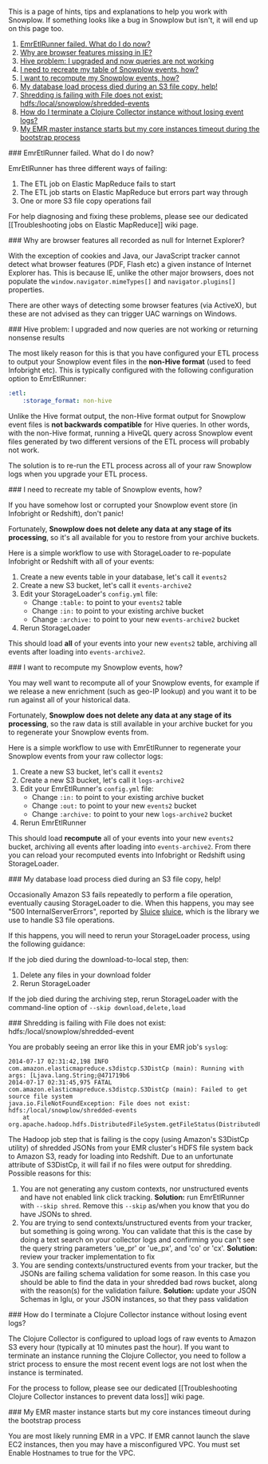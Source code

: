 This is a page of hints, tips and explanations to help you work with Snowplow. If something looks like a bug in Snowplow but isn't, it will end up on this page too.

1. [EmrEtlRunner failed. What do I do now?](#etl-failure)
2. [Why are browser features missing in IE?](#ie-features)
3. [Hive problem: I upgraded and now queries are not working](#non-hive-format-upgrade)
4. [I need to recreate my table of Snowplow events, how?](#rebuild-database)
5. [I want to recompute my Snowplow events, how?](#recompute-events)
6. [My database load process died during an S3 file copy, help!](#s3-filecopy)
7. [Shredding is failing with File does not exist: hdfs:/local/snowplow/shredded-events](#shred-fail)
8. [How do I terminate a Clojure Collector instance without losing event logs?](#clj-logs)
9. [My EMR master instance starts but my core instances timeout during the bootstrap process](#vpc-hostnames)

<a name="etl-failure"/>
### EmrEtlRunner failed. What do I do now?

EmrEtlRunner has three different ways of failing:

1. The ETL job on Elastic MapReduce fails to start
2. The ETL job starts on Elastic MapReduce but errors part way through
3. One or more S3 file copy operations fail

For help diagnosing and fixing these problems, please see our dedicated [[Troubleshooting jobs on Elastic MapReduce]] wiki page.

<a name="ie-features"/>
### Why are browser features all recorded as null for Internet Explorer?

With the exception of cookies and Java, our JavaScript tracker cannot detect what browser features (PDF, Flash etc) a given instance of Internet Explorer has. This is because IE, unlike the other major browsers, does not populate the `window.navigator.mimeTypes[]` and `navigator.plugins[]` properties.

There are other ways of detecting some browser features (via ActiveX), but these are not advised as they can trigger UAC warnings on Windows.

<a name="non-hive-format-upgrade"/>
### Hive problem: I upgraded and now queries are not working or returning nonsense results

The most likely reason for this is that you have configured your ETL process to output your Snowplow event files in the **non-Hive format** (used to feed Infobright etc). This is typically configured with the following configuration option to EmrEtlRunner:

```yaml
:etl:
    :storage_format: non-hive
```

Unlike the Hive format output, the non-Hive format output for Snowplow event files is **not backwards compatible** for Hive queries. In other words, with the non-Hive format, running a HiveQL query across Snowplow event files generated by two different versions of the ETL process will probably not work.

The solution is to re-run the ETL process across all of your raw Snowplow logs when you upgrade your ETL process.

<a name="rebuild-database"/>
###  I need to recreate my table of Snowplow events, how?

If you have somehow lost or corrupted your Snowplow event store (in Infobright or Redshift), don't panic! 

Fortunately, **Snowplow does not delete any data at any stage of its processing**, so it's all available for you to restore from your archive buckets. 

Here is a simple workflow to use with StorageLoader to re-populate Infobright or Redshift with all of your events:

1. Create a new events table in your database, let's call it `events2`
2. Create a new S3 bucket, let's call it `events-archive2`
3. Edit your StorageLoader's `config.yml` file:
   * Change `:table:` to point to your `events2` table
   * Change `:in:` to point to your existing archive bucket
   * Change `:archive:` to point to your new `events-archive2` bucket
4. Rerun StorageLoader

This should load **all** of your events into your new `events2` table, archiving all events after loading into `events-archive2`.

<a name="recompute-events"/>
###  I want to recompute my Snowplow events, how?

You may well want to recompute all of your Snowplow events, for example if we release a new enrichment (such as geo-IP lookup) and you want it to be run against all of your historical data.

Fortunately, **Snowplow does not delete any data at any stage of its processing**, so the raw data is still available in your archive bucket for you to regenerate your Snowplow events from. 

Here is a simple workflow to use with EmrEtlRunner to regenerate your Snowplow events from your raw collector logs:

1. Create a new S3 bucket, let's call it `events2`
2. Create a new S3 bucket, let's call it `logs-archive2`
3. Edit your EmrEtlRunner's `config.yml` file:
   * Change `:in:` to point to your existing archive bucket
   * Change `:out:` to point to your new `events2` bucket
   * Change `:archive:` to point to your new `logs-archive2` bucket
4. Rerun EmrEtlRunner

This should load **recompute** all of your events into your new `events2` bucket, archiving all events after loading into `events-archive2`. From there you can reload your recomputed events into Infobright or Redshift using StorageLoader.

<a name="s3-filecopy"/>
###  My database load process died during an S3 file copy, help!

Occasionally Amazon S3 fails repeatedly to perform a file operation, eventually causing StorageLoader to die. When this happens, you may see "500 InternalServerErrors", reported by [Sluice] [sluice], which is the library we use to handle S3 file operations.

If this happens, you will need to rerun your StorageLoader process, using the following guidance:

If the job died during the download-to-local step, then:
  1. Delete any files in your download folder
  2. Rerun StorageLoader

If the job died during the archiving step, rerun StorageLoader with the command-line option of `--skip download,delete,load`

<a name="shred-fail"/>
### Shredding is failing with File does not exist: hdfs:/local/snowplow/shredded-event

You are probably seeing an error like this in your EMR job's `syslog`:

```
2014-07-17 02:31:42,198 INFO com.amazon.elasticmapreduce.s3distcp.S3DistCp (main): Running with args: [Ljava.lang.String;@471719b6
2014-07-17 02:31:45,975 FATAL com.amazon.elasticmapreduce.s3distcp.S3DistCp (main): Failed to get source file system
java.io.FileNotFoundException: File does not exist: hdfs:/local/snowplow/shredded-events
	at org.apache.hadoop.hdfs.DistributedFileSystem.getFileStatus(DistributedFileSystem.java:517)
```

The Hadoop job step that is failing is the copy (using Amazon's S3DistCp utility) of shredded JSONs from your EMR cluster's HDFS file system back to Amazon S3, ready for loading into Redshift. Due to an unfortunate attribute of S3DistCp, it will fail if no files were output for shredding. Possible reasons for this:

1. You are not generating any custom contexts, nor unstructured events and have not enabled link click tracking. **Solution:** run EmrEtlRunner with `--skip shred`. Remove this `--skip` as/when you know that you do have JSONs to shred.
2. You are trying to send contexts/unstructured events from your tracker, but something is going wrong. You can validate that this is the case by doing a text search on your collector logs and confirming you can't see the query string parameters 'ue_pr' or 'ue_px', and 'co' or 'cx'. **Solution:** review your tracker implementation to fix
3. You are sending contexts/unstructured events from your tracker, but the JSONs are failing schema validation for some reason. In this case you should be able to find the data in your shredded bad rows bucket, along with the reason(s) for the validation failure. **Solution:** update your JSON Schemas in Iglu, or your JSON instances, so that they pass validation

<a name="clj-logs"/>
### How do I terminate a Clojure Collector instance without losing event logs?

The Clojure Collector is configured to upload logs of raw events to Amazon S3 every hour (typically at 10 minutes past the hour). If you want to terminate an instance running the Clojure Collector, you need to follow a strict process to ensure the most recent event logs are not lost when the instance is terminated.

For the process to follow, please see our dedicated [[Troubleshooting Clojure Collector instances to prevent data loss]] wiki page.

<a name="vpc-hostnames"/>
### My EMR master instance starts but my core instances timeout during the bootstrap process

You are most likely running EMR in a VPC. If EMR cannot launch the slave EC2 instances, then you may have a misconfigured VPC. You must set Enable Hostnames to true for the VPC.

[sluice]: https://github.com/snowplow/sluice

[rvm]: https://rvm.io/
[rvmrc]: https://rvm.io/workflow/rvmrc/
[bundler]: https://gembundler.com

[sluice]: https://github.com/snowplow/sluice